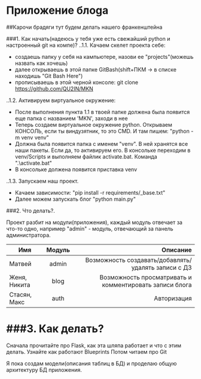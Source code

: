 # Приложение блоgа

##Карочи брадяги тут будем делать нашего франкенштейна

###1. Как начать(надеюсь у тебя уже есть свежайший python и настроенный git на компе)?
..1.1. Качаем скелет проекта себе:
* создаешь папку у себя на кампьютере, назови ее "projects"(можешь назвать как хочешь)
* далее открываешь в этой папке GitBash(shift+ПКМ -> в списке находишь "Git Bash Here")
* прописываешь в этой черной консоле: git clone https://github.com/QU2IN/MKN

..1.2. Активируем виртуальное окружение:
* После выполнения пункта 1.1 в твоей папке должена была появится еще папка с названием 'MKN', заходи в нее
* Теперь создаем виртуальное окружение python. Открываем КОНСОЛЬ, если ты виндузятник, то это CMD. И там пишем: "python -m venv venv"
* Должна была появится папка с именем "venv". В ней хранятся все наши пакеты.  Если да, то активируем его. В консольке переходим в venv/Scripts и выполняем файлик activate.bat. Команда ".\activate.bat"
* В консольке должена появится приставка venv

..1.3. Запускаем наш проект.
* Качаем зависимости: "pip install -r requirements/_base.txt"
* Далее можем запускать блог "python main.py"

###2. Что делать?.

Проект разбит на модули(приложения), каждый модуль отвечает за что-то одно,
например "admin" - модуль, отвечающий за панель администратора.


| Имя           | Модуль        | Описание  |
| ------------- |:-------------:| -----:|
| Матвей        | admin         | Возможность создавать/добавлять/удалять записи с ДЗ |
| Женя, Никита      | blog|   Возможность просматривать и комментировать записи блога |
| Стасян, Макс| auth      |    Авторизация |

###3. Как делать?
==============================================

Сначала прочитайте про Flask, как эта шляпа работает и что с этим делать.
Узнайте как работают Blueprints
Потом читаем про Git

Я пока создам модели(описания таблиц в БД) и проделаю общую архитектуру БД приложения.




